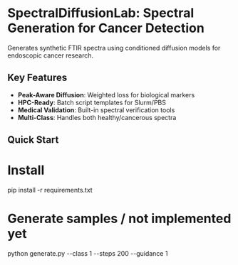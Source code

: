 # SpectralDiffusionLab: Spectral Generation for Cancer Detection


Generates synthetic FTIR spectra using conditioned diffusion models for endoscopic cancer research.

## Key Features
- **Peak-Aware Diffusion**: Weighted loss for biological markers
- **HPC-Ready**: Batch script templates for Slurm/PBS
- **Medical Validation**: Built-in spectral verification tools
- **Multi-Class**: Handles both healthy/cancerous spectra

## Quick Start

# Install
pip install -r requirements.txt

# Generate samples / not implemented yet
python generate.py --class 1 --steps 200 --guidance 1
